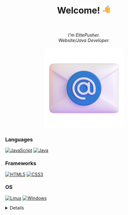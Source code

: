 <h1 align="center">Welcome! <img src="https://github.com/microsoft/fluentui-emoji/blob/main/assets/Waving%20hand/Default/3D/waving_hand_3d_default.png?raw=true" width="28px" alt="👋"></h1>

<p align="center">
    <br><br>
    <i>
        I'm ElitePusher.<br>
        Website/Java Developer.<br>
    </i><br>
    <a href="mailto:elitepusher@proton.me">
        <img src="https://github.com/microsoft/fluentui-emoji/blob/main/assets/E-mail/3D/e-mail_3d.png?raw=true" alt="e-mail">
    </a>
</p>

### Languages
[![JavaScript](https://img.shields.io/badge/javascript-black?style=for-the-badge&logo=javascript)](https://github.com/wervlad)
[![Java](https://img.shields.io/badge/java-black?style=for-the-badge&logo=openjdk)](https://github.com/wervlad)

### Frameworks
[![HTML5](https://img.shields.io/badge/html5-black?style=for-the-badge&logo=html5)](https://hub.docker.com/u/wervlad)
[![CSS3](https://img.shields.io/badge/css3-black?style=for-the-badge&logo=css3)](https://hub.docker.com/u/wervlad)

### OS
[![Linux](https://img.shields.io/badge/linux-black?style=for-the-badge&logo=Linux)](https://github.com/wervlad)
[![Windows](https://img.shields.io/badge/Windows-black?style=for-the-badge&logo=Windows)](https://github.com/wervlad)

<details>
<p align="center">
  <a href="https://github.com/elitepusher">
    <img src="http://github-profile-summary-cards.vercel.app/api/cards/profile-details?username=elitepusher&theme=transparent" />
  </a>
</details>

